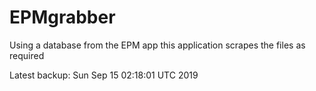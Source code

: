 # EPMgrabber
Using a database from the EPM app this application scrapes the files as required


Latest backup: Sun Sep 15 02:18:01 UTC 2019

